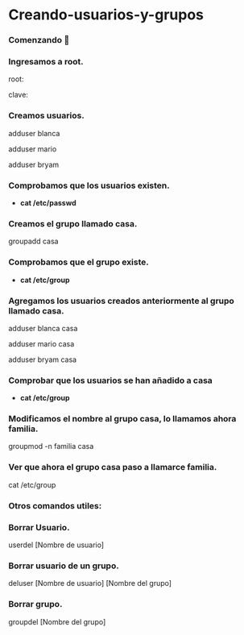 # Creando-usuarios-y-grupos
### Comenzando 🚀
### Ingresamos a root.
root:
>
clave:

### Creamos usuarios.
adduser blanca
>
adduser mario
>
adduser bryam

### Comprobamos que los usuarios existen.
* **cat /etc/passwd**

### Creamos el grupo llamado casa.
groupadd casa

### Comprobamos que el grupo existe.
* **cat /etc/group**

### Agregamos los usuarios creados anteriormente al grupo llamado casa.
adduser blanca casa
>
adduser mario casa
>
adduser bryam casa

### Comprobar que los usuarios se han añadido a casa
* **cat /etc/group**

### Modificamos el nombre al grupo casa, lo llamamos ahora familia.
groupmod -n familia casa

### Ver que ahora el grupo casa paso a llamarce familia.
cat /etc/group

### Otros comandos utiles:

### Borrar Usuario.
userdel [Nombre de usuario]

### Borrar usuario de un grupo.
deluser [Nombre de usuario] [Nombre del grupo]

### Borrar grupo.
groupdel [Nombre del grupo]
